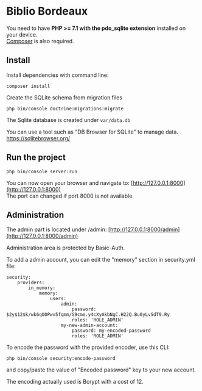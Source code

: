 # Biblio Bordeaux

You need to have **PHP >= 7.1 with the pdo_sqlite extension** installed on your device.   
[Composer](https://getcomposer.org/download/) is also required.

## Install
Install dependencies with command line:
```
composer install
```

Create the SQLite schema from migration files
```
php bin/console doctrine:migrations:migrate
```

The Sqlite database is created under `var/data.db`

You can use a tool such as "DB Browser for SQLite" to manage data.
https://sqlitebrowser.org/


## Run the project
```
php bin/console server:run
```

You can now open your browser and navigate to: [http://127.0.0.1:8000](http://127.0.0.1:8000)    
The port can changed if port 8000 is not available.


## Administration

The admin part is located under /admin:
[http://127.0.0.1:8000/admin](http://127.0.0.1:8000/admin)

Administration area is protected by Basic-Auth.

To add a admin account, you can edit the "memory" section in security.yml file:

```
security:
    providers:
        in_memory:
            memory:
                users:
                    admin:
                        password: $2y$12$k/wk6qOOPwv5fqmm/G9cme.y4cXyAkbNgC.H22Q.Bu0yLvSdT9.Ry
                        roles: 'ROLE_ADMIN'
                    my-new-admin-account:
                        password: my-encoded-password
                        roles: 'ROLE_ADMIN'
```

To encode the password with the provided encoder, use this CLI:

```
php bin/console security:encode-password
```

and copy/paste the value of "Encoded password" key to your new account.

The encoding actually used is Bcrypt with a cost of 12.
